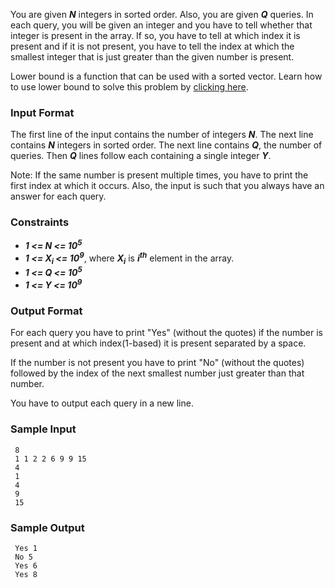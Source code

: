 You are given ***N*** integers in sorted order. Also, you are given ***Q*** queries. In each query, you will be given an integer and you have to tell whether that integer is present in the array. If so, you have to tell at which index it is present and if it is not present, you have to tell the index at which the smallest integer that is just greater than the given number is present.

Lower bound is a function that can be used with a sorted vector. Learn how to use lower bound to solve this problem by [clicking here](http://www.cplusplus.com/reference/algorithm/lower_bound/).

### Input Format

The first line of the input contains the number of integers ***N***. The next line contains ***N*** integers in sorted order. The next line contains ***Q***, the number of queries. Then ***Q*** lines follow each containing a single integer ***Y***.

Note: If the same number is present multiple times, you have to print the first index at which it occurs. Also, the input is such that you always have an answer for each query.

### Constraints
- ***1 <= N <= 10<sup>5</sup>***
- ***1 <= X<sub>i</sub> <= 10<sup>9</sup>***, where ***X<sub>i</sub>*** is ***i<sup>th</sup>*** element in the array.
- ***1 <= Q <= 10<sup>5</sup>***
- ***1 <= Y <= 10<sup>9</sup>***  

### Output Format

For each query you have to print "Yes" (without the quotes) if the number is present and at which index(1-based) it is present separated by a space.  

If the number is not present you have to print "No" (without the quotes) followed by the index of the next smallest number just greater than that number.  

You have to output each query in a new line.  

### Sample Input
```
 8
 1 1 2 2 6 9 9 15
 4
 1
 4
 9
 15
 ```
### Sample Output
```
 Yes 1
 No 5
 Yes 6
 Yes 8
 ```
